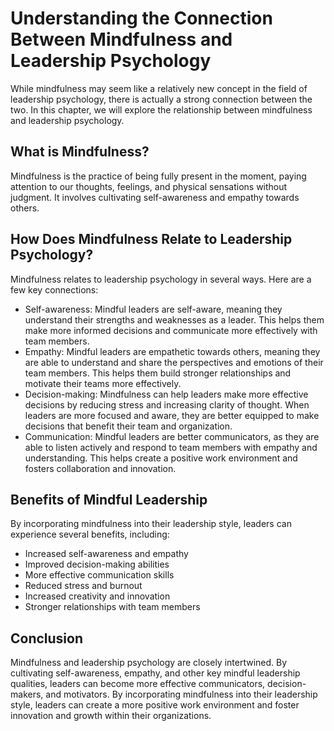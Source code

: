 Understanding the Connection Between Mindfulness and Leadership Psychology
===========================================================================================================================

While mindfulness may seem like a relatively new concept in the field of leadership psychology, there is actually a strong connection between the two. In this chapter, we will explore the relationship between mindfulness and leadership psychology.

What is Mindfulness?
--------------------

Mindfulness is the practice of being fully present in the moment, paying attention to our thoughts, feelings, and physical sensations without judgment. It involves cultivating self-awareness and empathy towards others.

How Does Mindfulness Relate to Leadership Psychology?
-----------------------------------------------------

Mindfulness relates to leadership psychology in several ways. Here are a few key connections:

* Self-awareness: Mindful leaders are self-aware, meaning they understand their strengths and weaknesses as a leader. This helps them make more informed decisions and communicate more effectively with team members.
* Empathy: Mindful leaders are empathetic towards others, meaning they are able to understand and share the perspectives and emotions of their team members. This helps them build stronger relationships and motivate their teams more effectively.
* Decision-making: Mindfulness can help leaders make more effective decisions by reducing stress and increasing clarity of thought. When leaders are more focused and aware, they are better equipped to make decisions that benefit their team and organization.
* Communication: Mindful leaders are better communicators, as they are able to listen actively and respond to team members with empathy and understanding. This helps create a positive work environment and fosters collaboration and innovation.

Benefits of Mindful Leadership
------------------------------

By incorporating mindfulness into their leadership style, leaders can experience several benefits, including:

* Increased self-awareness and empathy
* Improved decision-making abilities
* More effective communication skills
* Reduced stress and burnout
* Increased creativity and innovation
* Stronger relationships with team members

Conclusion
----------

Mindfulness and leadership psychology are closely intertwined. By cultivating self-awareness, empathy, and other key mindful leadership qualities, leaders can become more effective communicators, decision-makers, and motivators. By incorporating mindfulness into their leadership style, leaders can create a more positive work environment and foster innovation and growth within their organizations.
